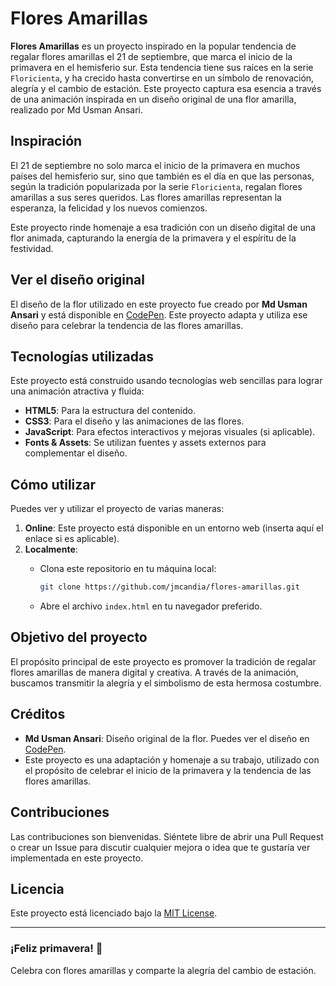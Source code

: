 # Flores Amarillas

**Flores Amarillas** es un proyecto inspirado en la popular tendencia de regalar flores amarillas el 21 de septiembre, que marca el inicio de la primavera en el hemisferio sur. Esta tendencia tiene sus raíces en la serie `Floricienta`, y ha crecido hasta convertirse en un símbolo de renovación, alegría y el cambio de estación. Este proyecto captura esa esencia a través de una animación inspirada en un diseño original de una flor amarilla, realizado por Md Usman Ansari.

## Inspiración

El 21 de septiembre no solo marca el inicio de la primavera en muchos países del hemisferio sur, sino que también es el día en que las personas, según la tradición popularizada por la serie `Floricienta`, regalan flores amarillas a sus seres queridos. Las flores amarillas representan la esperanza, la felicidad y los nuevos comienzos.

Este proyecto rinde homenaje a esa tradición con un diseño digital de una flor animada, capturando la energía de la primavera y el espíritu de la festividad.

## Ver el diseño original

El diseño de la flor utilizado en este proyecto fue creado por **Md Usman Ansari** y está disponible en [CodePen](https://codepen.io/Nilver-TI/pen/PoroWJa). Este proyecto adapta y utiliza ese diseño para celebrar la tendencia de las flores amarillas.

## Tecnologías utilizadas

Este proyecto está construido usando tecnologías web sencillas para lograr una animación atractiva y fluida:

- **HTML5**: Para la estructura del contenido.
- **CSS3**: Para el diseño y las animaciones de las flores.
- **JavaScript**: Para efectos interactivos y mejoras visuales (si aplicable).
- **Fonts & Assets**: Se utilizan fuentes y assets externos para complementar el diseño.

## Cómo utilizar

Puedes ver y utilizar el proyecto de varias maneras:

1. **Online**: Este proyecto está disponible en un entorno web (inserta aquí el enlace si es aplicable).
2. **Localmente**:
   - Clona este repositorio en tu máquina local:

     ```bash
     git clone https://github.com/jmcandia/flores-amarillas.git
     ```

   - Abre el archivo `index.html` en tu navegador preferido.

## Objetivo del proyecto

El propósito principal de este proyecto es promover la tradición de regalar flores amarillas de manera digital y creativa. A través de la animación, buscamos transmitir la alegría y el simbolismo de esta hermosa costumbre.

## Créditos

- **Md Usman Ansari**: Diseño original de la flor. Puedes ver el diseño en [CodePen](https://codepen.io/Nilver-TI/pen/PoroWJa).
- Este proyecto es una adaptación y homenaje a su trabajo, utilizado con el propósito de celebrar el inicio de la primavera y la tendencia de las flores amarillas.

## Contribuciones

Las contribuciones son bienvenidas. Siéntete libre de abrir una Pull Request o crear un Issue para discutir cualquier mejora o idea que te gustaría ver implementada en este proyecto.

## Licencia

Este proyecto está licenciado bajo la [MIT License](LICENSE).

---

### ¡Feliz primavera! 🌻

Celebra con flores amarillas y comparte la alegría del cambio de estación.
